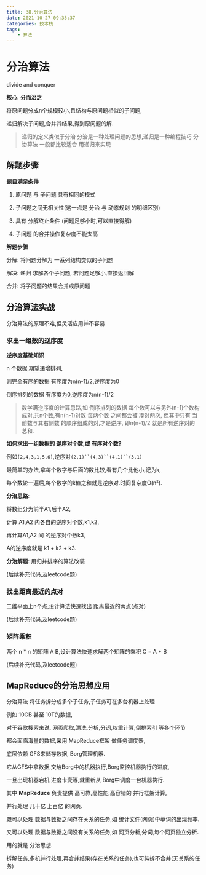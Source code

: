 ```yaml
---
title: 38.分治算法
date: 2021-10-27 09:35:37
categories: 技术栈
tags: 
    - 算法
---
```


# 分治算法

divide and conquer

__核心__: __分而治之__

将原问题分成n个规模较小,且结构与原问题相似的子问题,

递归解决子问题,合并其结果,得到原问题的解.

> 递归的定义类似于分治
> 分治是一种处理问题的思想,递归是一种编程技巧
> 分治算法 一般都比较适合 用递归来实现

## 解题步骤

__题目满足条件__

1. 原问题 与 子问题 具有相同的模式

2. 子问题之间无相关性(这一点是 分治 与 动态规划 的明细区别)

3. 具有 分解终止条件 (问题足够小时,可以直接得解)

4. 子问题 的合并操作复杂度不能太高

__解题步骤__

分解: 将问题分解为 一系列结构类似的子问题

解决: 递归 求解各个子问题, 若问题足够小,直接返回解

合并: 将子问题的结果合并成原问题

## 分治算法实战

分治算法的原理不难,但灵活应用并不容易

### 求出一组数的逆序度

__逆序度基础知识__

n 个数据,期望递增排列,

则完全有序的数据 有序度为n(n-1)/2,逆序度为0

倒序排列的数据 有序度为0,逆序度为n(n-1)/2

> 数学满逆序度的计算思路,如 倒序排列的数据
> 每个数可以与另外(n-1)个数构成对,共n个数,有n(n-1)对数
> 每两个数 之间都会被 凑对两次,
> 但其中只有 当前数与其右侧数 的顺序组成的对,才是逆序,
> 即n(n-1)/2 就是所有逆序对的总和.


__如何求出一组数据的 逆序对个数,或 有序对个数?__

例如`[2,4,3,1,5,6]`,逆序对`(2,1)``(4,3)``(4,1)``(3,1)`


最简单的办法,拿每个数字与后面的数比较,看有几个比他小,记为k,

每个数轮一遍后,每个数字的k值之和就是逆序对.时间复杂度O(n²).


__分治思路__:

将数组分为前半A1,后半A2,

计算 A1,A2 内各自的逆序对个数,k1,k2,

再计算A1,A2 间 的逆序对个数k3,

A的逆序度就是 k1 + k2 + k3.

__分治解题__: 用归并排序的算法改装

(后续补充代码,及leetcode题)

### 找出距离最近的点对

二维平面上n个点,设计算法快速找出 距离最近的两点(点对)

(后续补充代码,及leetcode题)

### 矩阵乘积

两个 n * n 的矩阵 A B,设计算法快速求解两个矩阵的乘积 C = A * B

(后续补充代码,及leetcode题)

## MapReduce的分治思想应用

分治算法 将任务拆分成多个子任务,子任务可在多台机器上处理

例如 10GB 甚至 10T的数据,

对于谷歌搜索来说, 网页爬取,清洗,分析,分词,权重计算,倒排索引 等各个环节

都会面临海量的数据,采用 MapReduce框架 做任务调度器,

底层依赖 GFS来储存数据, Borg管理机器.

它从GFS中拿数据,交给Borg中的机器执行,Borg监控机器执行的进度,

一旦出现机器宕机 进度卡壳等,就重新从 Borg中调度一台机器执行.


其中 __MapReduce__ 负责提供 高可靠,高性能,高容错的 并行框架计算,

并行处理 几十亿 上百亿 的网页.

既可以处理 数据与数据之间存在关系的任务,如 统计文件(网页)中单词的出现频率.

又可以处理 数据与数据之间没有关系的任务,如 网页分析,分词,每个网页独立分析.

用的就是 分治思想.

拆解任务,多机并行处理,再合并结果(存在关系的任务),也可纯拆不合并(无关系的任务)


